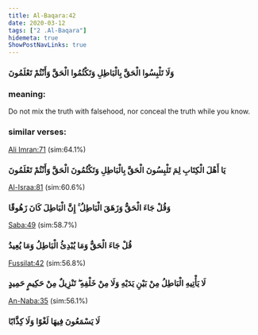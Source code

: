 ```yaml
---
title: Al-Baqara:42
date: 2020-03-12
tags: ["2 .Al-Baqara"]
hidemeta: true 
ShowPostNavLinks: true 
---
```

### وَلَا تَلْبِسُوا الْحَقَّ بِالْبَاطِلِ وَتَكْتُمُوا الْحَقَّ وَأَنْتُمْ تَعْلَمُونَ
### meaning: 
Do not mix the truth with falsehood, nor conceal the truth while you know.
### similar verses: 

[Ali Imran:71](/3/71) (sim:64.1%)

### يَا أَهْلَ الْكِتَابِ لِمَ تَلْبِسُونَ الْحَقَّ بِالْبَاطِلِ وَتَكْتُمُونَ الْحَقَّ وَأَنْتُمْ تَعْلَمُونَ

[Al-Israa:81](/17/81) (sim:60.6%)

### وَقُلْ جَاءَ الْحَقُّ وَزَهَقَ الْبَاطِلُ ۚ إِنَّ الْبَاطِلَ كَانَ زَهُوقًا

[Saba:49](/34/49) (sim:58.7%)

### قُلْ جَاءَ الْحَقُّ وَمَا يُبْدِئُ الْبَاطِلُ وَمَا يُعِيدُ

[Fussilat:42](/41/42) (sim:56.8%)

### لَا يَأْتِيهِ الْبَاطِلُ مِنْ بَيْنِ يَدَيْهِ وَلَا مِنْ خَلْفِهِ ۖ تَنْزِيلٌ مِنْ حَكِيمٍ حَمِيدٍ

[An-Naba:35](/78/35) (sim:56.1%)

### لَا يَسْمَعُونَ فِيهَا لَغْوًا وَلَا كِذَّابًا

